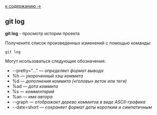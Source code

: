 [к содержанию ->](readme.md)

## git log

**git log** - просмотр истории проекта 

Получените список произведенных изменений с помощью команды: 
```
git log
```

Могут исользоваться следующие обозначения:

  * --pretty="..." — *определяет формат вывода*
  * %h — *укороченный хэш коммита*
  * %d — *дополнения коммита («головы» веток или теги)*
  * %ad — *дата коммита*
  * %s — *комментарий*
  * %an — *имя автора*
  * --graph — *отображает дерево коммитов в виде ASCII-графика*
  * --date=short — *сохраняет формат даты коротким и симпатичным*


